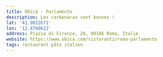 ```yaml
---
title: Obicà - Parlamento
description: Les carbonaras sont bonnes !
lat: '41.9022671'
lon: '12.4760622'
address: Piazza di Firenze, 28, 00186 Roma, Italie
website: https://www.obica.com/ristoranti/roma-parlamento
tags: restaurant pâte italien
---
```

